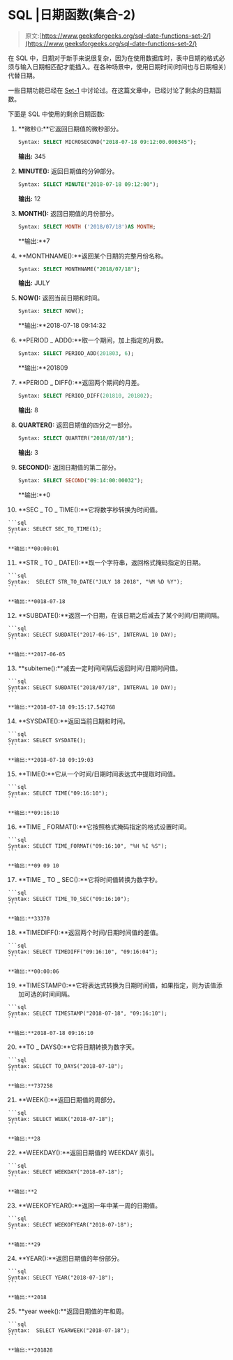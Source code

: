 # SQL |日期函数(集合-2)

> 原文:[https://www.geeksforgeeks.org/sql-date-functions-set-2/](https://www.geeksforgeeks.org/sql-date-functions-set-2/)

在 SQL 中，日期对于新手来说很复杂，因为在使用数据库时，表中日期的格式必须与输入日期相匹配才能插入。在各种场景中，使用日期时间(时间也与日期相关)代替日期。

一些日期功能已经在 [Set-1](https://www.geeksforgeeks.org/sql-date-functions-set-1/) 中讨论过。在这篇文章中，已经讨论了剩余的日期函数。

下面是 SQL 中使用的剩余日期函数:

1.  **微秒():**它返回日期值的微秒部分。

    ```sql
    Syntax: SELECT MICROSECOND("2018-07-18 09:12:00.000345");
    ```

    **输出:** 345

2.  **MINUTE():** 返回日期值的分钟部分。

    ```sql
    Syntax: SELECT MINUTE("2018-07-18 09:12:00");
    ```

    **输出:** 12

3.  **MONTH():** 返回日期值的月份部分。

    ```sql
    Syntax: SELECT MONTH ('2018/07/18')AS MONTH;
    ```

    **输出:**7

4.  **MONTHNAME():**返回某个日期的完整月份名称。

    ```sql
    Syntax: SELECT MONTHNAME("2018/07/18");
    ```

    **输出:** JULY

5.  **NOW():** 返回当前日期和时间。

    ```sql
    Syntax: SELECT NOW();
    ```

    **输出:**2018-07-18 09:14:32

6.  **PERIOD _ ADD():**取一个期间，加上指定的月数。

    ```sql
    Syntax: SELECT PERIOD_ADD(201803, 6);
    ```

    **输出:**201809

7.  **PERIOD _ DIFF():**返回两个期间的月差。

    ```sql
    Syntax: SELECT PERIOD_DIFF(201810, 201802);
    ```

    **输出:** 8

8.  **QUARTER():** 返回日期值的四分之一部分。

    ```sql
    Syntax: SELECT QUARTER("2018/07/18");
    ```

    **输出:** 3

9.  **SECOND():** 返回日期值的第二部分。

    ```sql
    Syntax: SELECT SECOND("09:14:00:00032");
    ```

    **输出:**0

10.  **SEC _ TO _ TIME():**它将数字秒转换为时间值。

    ```sql
    Syntax: SELECT SEC_TO_TIME(1);
    ```

    **输出:**00:00:01

11.  **STR _ TO _ DATE():**取一个字符串，返回格式掩码指定的日期。

    ```sql
    Syntax:  SELECT STR_TO_DATE("JULY 18 2018", "%M %D %Y");
    ```

    **输出:**0018-07-18

12.  **SUBDATE():**返回一个日期，在该日期之后减去了某个时间/日期间隔。

    ```sql
    Syntax: SELECT SUBDATE("2017-06-15", INTERVAL 10 DAY);
    ```

    **输出:**2017-06-05

13.  **subiteme():**减去一定时间间隔后返回时间/日期时间值。

    ```sql
    Syntax: SELECT SUBDATE("2018/07/18", INTERVAL 10 DAY);
    ```

    **输出:**2018-07-18 09:15:17.542768

14.  **SYSDATE():**返回当前日期和时间。

    ```sql
    Syntax: SELECT SYSDATE();
    ```

    **输出:**2018-07-18 09:19:03

15.  **TIME():**它从一个时间/日期时间表达式中提取时间值。

    ```sql
    Syntax: SELECT TIME("09:16:10");
    ```

    **输出:**09:16:10

16.  **TIME _ FORMAT():**它按照格式掩码指定的格式设置时间。

    ```sql
    Syntax: SELECT TIME_FORMAT("09:16:10", "%H %I %S");
    ```

    **输出:**09 09 10

17.  **TIME _ TO _ SEC():**它将时间值转换为数字秒。

    ```sql
    Syntax: SELECT TIME_TO_SEC("09:16:10");
    ```

    **输出:**33370

18.  **TIMEDIFF():**返回两个时间/日期时间值的差值。

    ```sql
    Syntax: SELECT TIMEDIFF("09:16:10", "09:16:04");
    ```

    **输出:**00:00:06

19.  **TIMESTAMP():**它将表达式转换为日期时间值，如果指定，则为该值添加可选的时间间隔。

    ```sql
    Syntax: SELECT TIMESTAMP("2018-07-18", "09:16:10");
    ```

    **输出:**2018-07-18 09:16:10

20.  **TO _ DAYS():**它将日期转换为数字天。

    ```sql
    Syntax: SELECT TO_DAYS("2018-07-18");
    ```

    **输出:**737258

21.  **WEEK():**返回日期值的周部分。

    ```sql
    Syntax: SELECT WEEK("2018-07-18");
    ```

    **输出:**28

22.  **WEEKDAY():**返回日期值的 WEEKDAY 索引。

    ```sql
    Syntax: SELECT WEEKDAY("2018-07-18");
    ```

    **输出:**2

23.  **WEEKOFYEAR():**返回一年中某一周的日期值。

    ```sql
    Syntax: SELECT WEEKOFYEAR("2018-07-18");
    ```

    **输出:**29

24.  **YEAR():**返回日期值的年份部分。

    ```sql
    Syntax: SELECT YEAR("2018-07-18");
    ```

    **输出:**2018

25.  **year week():**返回日期值的年和周。

    ```sql
    Syntax:  SELECT YEARWEEK("2018-07-18");
    ```

    **输出:**201828